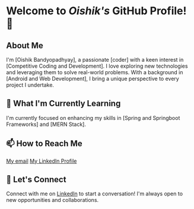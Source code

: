 # Welcome to *Oishik's* GitHub Profile! 👋

## About Me

I'm [Oishik Bandyopadhyay], a passionate [coder] with a keen interest in [Competitive Coding and Development]. I love exploring new technologies and leveraging them to solve real-world problems. With a background in [Android and Web Development], I bring a unique perspective to every project I undertake.

## 🌱 What I'm Currently Learning

I'm currently focused on enhancing my skills in [Spring and Springboot Frameworks] and [MERN Stack].

## 📫 How to Reach Me

[My email](oishik1907@gmail.com)
[My LinkedIn Profile](https://www.linkedin.com/in/oishik-bandyopadhyay/)



## 🤝 Let's Connect

Connect with me on [LinkedIn](https://www.linkedin.com/in/oishik-bandyopadhyay/) to start a conversation! I'm always open to new opportunities and collaborations.

